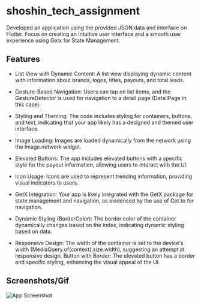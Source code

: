 
# shoshin_tech_assignment

Developed an application using the provided JSON data and interface on Flutter. Focus on creating an
intuitive user interface and a smooth user experience using Getx for State Management.




## Features

- List View with Dynamic Content:
   A list view displaying dynamic content with information about brands, logos, titles, payouts, and total leads.

- Gesture-Based Navigation:
   Users can tap on list items, and the GestureDetector is used for navigation to a detail page (DetailPage in this case).

- Styling and Theming:
   The code includes styling for containers, buttons, and text, indicating that your app likely has a designed and themed user interface.

- Image Loading:
   Images are loaded dynamically from the network using the Image.network widget.

- Elevated Buttons:
   The app includes elevated buttons with a specific style for the payout information, allowing users to interact with the UI.

- Icon Usage:
   Icons are used to represent trending information, providing visual indicators to users.

- GetX Integration:
   Your app is likely integrated with the GetX package for state management and navigation, as evidenced by the use of Get.to for navigation.

- Dynamic Styling (BorderColor):
   The border color of the container dynamically changes based on the index, indicating dynamic styling based on data.

- Responsive Design:
   The width of the container is set to the device's width (MediaQuery.of(context).size.width), suggesting an attempt at responsive design.
   Button with Border:
    The elevated button has a border and specific styling, enhancing the visual appeal of the UI.


## Screenshots/Gif

![App Screenshot](https://github.com/sameermansoori1/Shoshin_Tech_assignment/assets/88525320/607ff859-24c5-4f04-ae0e-62277301b5f8)

